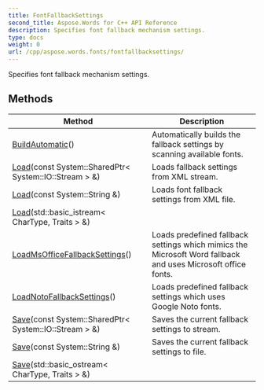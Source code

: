 ```yaml
---
title: FontFallbackSettings
second_title: Aspose.Words for C++ API Reference
description: Specifies font fallback mechanism settings. 
type: docs
weight: 0
url: /cpp/aspose.words.fonts/fontfallbacksettings/
---
```


Specifies font fallback mechanism settings. 

## Methods

| Method | Description |
| --- | --- |
| [BuildAutomatic](./buildautomatic/)() | Automatically builds the fallback settings by scanning available fonts.  |
| [Load](./load/)(const System::SharedPtr< System::IO::Stream > &) | Loads fallback settings from XML stream.  |
| [Load](./load/)(const System::String &) | Loads font fallback settings from XML file.  |
| [Load](./load/)(std::basic_istream< CharType, Traits > &) |  |
| [LoadMsOfficeFallbackSettings](./loadmsofficefallbacksettings/)() | Loads predefined fallback settings which mimics the Microsoft Word fallback and uses Microsoft office fonts.  |
| [LoadNotoFallbackSettings](./loadnotofallbacksettings/)() | Loads predefined fallback settings which uses Google Noto fonts.  |
| [Save](./save/)(const System::SharedPtr< System::IO::Stream > &) | Saves the current fallback settings to stream.  |
| [Save](./save/)(const System::String &) | Saves the current fallback settings to file.  |
| [Save](./save/)(std::basic_ostream< CharType, Traits > &) |  |
